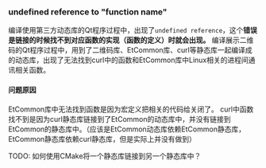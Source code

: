 ### undefined reference to "function name"
编译使用第三方动态库的Qt程序过程中，出现了`undefined reference`，这个**错误是链接的时候找不到对应函数的实现（函数的定义）时就会出现。**
编译展示二维码的Qt程序过程中，用到了二维码库、EtCommon库、curl等静态库一起编译成的动态库，出现了无法找到curl中的函数和EtCommon库中Linux相关的进程间通讯相关函数。
#### 问题原因
EtCommon库中无法找到函数是因为宏定义把相关的代码给关闭了。
curl中函数找不到是因为curl静态库链接到了EtCommon的动态库中，并没有链接到EtCommon的静态库中。（应该是EtCommon动态库依赖EtCommon静态库，EtCommon静态库依赖curl静态库，但是实际上并没有做到）

TODO:
如何使用CMake将一个静态库链接到另一个静态库中？

